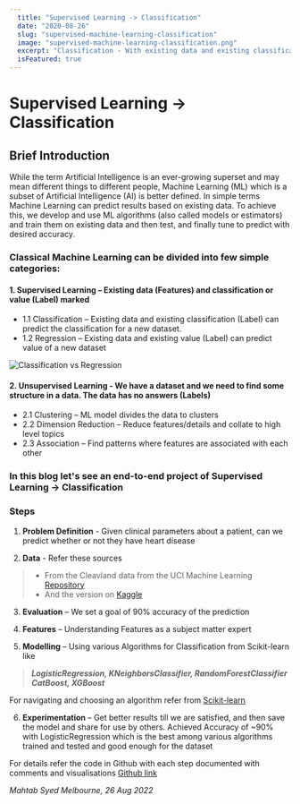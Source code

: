 ```yaml
---
  title: "Supervised Learning -> Classification"
  date: "2020-08-26"
  slug: "supervised-machine-learning-classification"
  image: "supervised-machine-learning-classification.png"
  excerpt: "Classification - With existing data and existing classification a trained Machine Learning model can predict the classification for a new dataset."
  isFeatured: true 
---
```


# Supervised Learning -> Classification

## Brief Introduction

While the term Artificial Intelligence is an ever-growing superset and may mean different things to different people, Machine Learning (ML) which is a subset of Artificial Intelligence (AI) is better defined.
In simple terms Machine Learning can predict results based on existing data.
To achieve this, we develop and use ML algorithms (also called models or estimators) and train them on existing data and then test, and finally tune to predict with desired accuracy.

### Classical Machine Learning can be divided into few simple categories:

#### 1. Supervised Learning – Existing data (Features) and classification or value (Label) marked

- 1.1 Classification – Existing data and existing classification (Label) can predict the classification for a new dataset.
- 1.2 Regression – Existing data and existing value (Label) can predict value of a new dataset

![Classification vs Regression](classification-vs-regression.png)

#### 2. Unsupervised Learning - We have a dataset and we need to find some structure in a data. The data has no answers (Labels)

- 2.1 Clustering – ML model divides the data to clusters
- 2.2 Dimension Reduction – Reduce features/details and collate to high level topics
- 2.3 Association – Find patterns where features are associated with each other

### In this blog let's see an end-to-end project of Supervised Learning -> Classification

### Steps

1. **Problem Definition** - Given clinical parameters about a patient, can we predict whether or not they have heart disease

2. **Data** - Refer these sources

> - From the Cleavland data from the UCI Machine Learning [Repository](https://archive.ics.uci.edu/ml/datasets/heart+Disease)
> - And the version on [Kaggle](https://www.kaggle.com/datasets/redwankarimsony/heart-disease-data)

3. **Evaluation** – We set a goal of 90% accuracy of the prediction

4. **Features** – Understanding Features as a subject matter expert

5. **Modelling** – Using various Algorithms for Classification from Scikit-learn like

> **_LogisticRegression, KNeighborsClassifier, RandomForestClassifier CatBoost, XGBoost_**

For navigating and choosing an algorithm refer from [Scikit-learn](https://scikit-learn.org/stable/tutorial/machine_learning_map/index.html)

6. **Experimentation** – Get better results till we are satisfied, and then save the model and share for use by others. Achieved Accuracy of ~90% with LogisticRegression which is the best among various algorithms trained and tested and good enough for the dataset

For details refer the code in Github with each step documented with comments and visualisations [Github link](https://github.com/mahtabsyed/Machine-Learning-Heart-Disease-Classification/blob/master/end-to-end-heart-disease-classification.ipynb)

_Mahtab Syed Melbourne, 26 Aug 2022_
